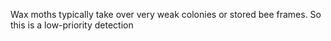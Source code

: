 Wax moths typically take over very weak colonies or stored bee frames. So this is a low-priority detection